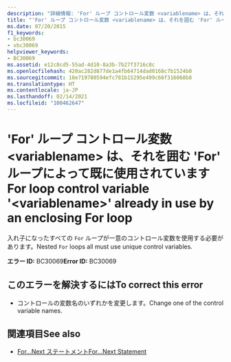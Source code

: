 ```yaml
---
description: "詳細情報: 'For' ループ コントロール変数 <variablename> は、それを囲む 'For' ループによって既に使用されています"
title: "'For' ループ コントロール変数 <variablename> は、それを囲む 'For' ループによって既に使用されています"
ms.date: 07/20/2015
f1_keywords:
- bc30069
- vbc30069
helpviewer_keywords:
- BC30069
ms.assetid: e12c8cd5-55ad-4d10-8a3b-7b27f3716c8c
ms.openlocfilehash: 420ac282d877de1a4fb64714dad0168c7b1524b0
ms.sourcegitcommit: 10e719780594efc781b15295e499c66f316068b8
ms.translationtype: HT
ms.contentlocale: ja-JP
ms.lasthandoff: 02/14/2021
ms.locfileid: "100462647"
---
```

# <a name="for-loop-control-variable-variablename-already-in-use-by-an-enclosing-for-loop"></a><span data-ttu-id="ad77a-103">'For' ループ コントロール変数 \<variablename> は、それを囲む 'For' ループによって既に使用されています</span><span class="sxs-lookup"><span data-stu-id="ad77a-103">For loop control variable '\<variablename>' already in use by an enclosing For loop</span></span>

<span data-ttu-id="ad77a-104">入れ子になったすべての `For` ループが一意のコントロール変数を使用する必要があります。</span><span class="sxs-lookup"><span data-stu-id="ad77a-104">Nested `For` loops all must use unique control variables.</span></span>  
  
 <span data-ttu-id="ad77a-105">**エラー ID:** BC30069</span><span class="sxs-lookup"><span data-stu-id="ad77a-105">**Error ID:** BC30069</span></span>  
  
## <a name="to-correct-this-error"></a><span data-ttu-id="ad77a-106">このエラーを解決するには</span><span class="sxs-lookup"><span data-stu-id="ad77a-106">To correct this error</span></span>  
  
- <span data-ttu-id="ad77a-107">コントロールの変数名のいずれかを変更します。</span><span class="sxs-lookup"><span data-stu-id="ad77a-107">Change one of the control variable names.</span></span>  
  
## <a name="see-also"></a><span data-ttu-id="ad77a-108">関連項目</span><span class="sxs-lookup"><span data-stu-id="ad77a-108">See also</span></span>

- [<span data-ttu-id="ad77a-109">For...Next ステートメント</span><span class="sxs-lookup"><span data-stu-id="ad77a-109">For...Next Statement</span></span>](../language-reference/statements/for-next-statement.md)
